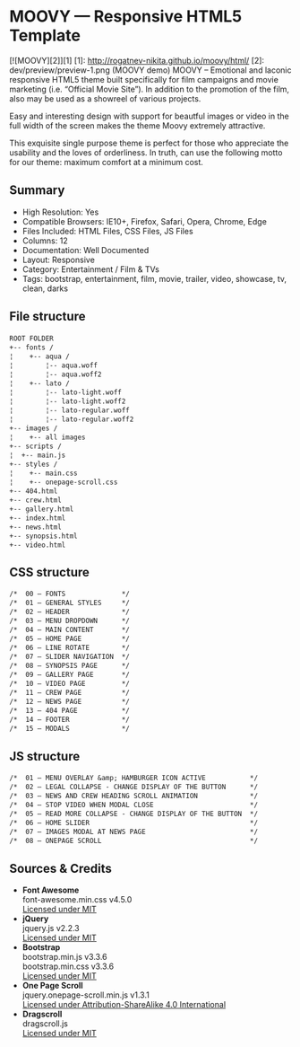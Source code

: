 # MOOVY — Responsive HTML5 Template
[![MOOVY][2]][1]
  [1]: http://rogatnev-nikita.github.io/moovy/html/
  [2]: dev/preview/preview-1.png (MOOVY demo)
MOOVY – Emotional and laconic responsive HTML5 theme built specifically for film campaigns and movie marketing (i.e. “Official Movie Site”). In addition to the promotion of the film, also may be used as a showreel of various projects.

Easy and interesting design with support for beautful images or video in the full width of the screen makes the theme Moovy extremely attractive.

This exquisite single purpose theme is perfect for those who appreciate the usability and the loves of orderliness. In truth, can use the following motto for our theme: maximum comfort at a minimum cost.

## Summary
* High Resolution: Yes
* Compatible Browsers: IE10+, Firefox, Safari, Opera, Chrome, Edge
* Files Included: HTML Files, CSS Files, JS Files
* Columns: 12
* Documentation: Well Documented
* Layout: Responsive
* Category: Entertainment / Film & TVs
* Tags: bootstrap, entertainment, film, movie, trailer, video, showcase, tv, clean, darks

## File structure
    ROOT FOLDER
    +-- fonts /
    ¦    +-- aqua /
    ¦        ¦-- aqua.woff
    ¦        ¦-- aqua.woff2
    ¦    +-- lato /
    ¦        ¦-- lato-light.woff
    ¦        ¦-- lato-light.woff2
    ¦        ¦-- lato-regular.woff
    ¦        ¦-- lato-regular.woff2
    +-- images /
    ¦    +-- all images
    +-- scripts /
    ¦  +-- main.js
    +-- styles /
    ¦    +-- main.css
    ¦    +-- onepage-scroll.css
    +-- 404.html
    +-- crew.html
    +-- gallery.html
    +-- index.html
    +-- news.html
    +-- synopsis.html
    +-- video.html

## CSS structure
    /*  00 — FONTS              */
    /*  01 — GENERAL STYLES     */
    /*  02 — HEADER             */
    /*  03 — MENU DROPDOWN      */
    /*  04 — MAIN CONTENT       */
    /*  05 — HOME PAGE          */
    /*  06 — LINE ROTATE        */
    /*  07 — SLIDER NAVIGATION  */
    /*  08 — SYNOPSIS PAGE      */
    /*  09 — GALLERY PAGE       */
    /*  10 — VIDEO PAGE         */
    /*  11 — CREW PAGE          */
    /*  12 — NEWS PAGE          */
    /*  13 — 404 PAGE           */
    /*  14 — FOOTER             */
    /*  15 — MODALS             */

## JS structure
    /*  01 — MENU OVERLAY &amp; HAMBURGER ICON ACTIVE           */
    /*  02 — LEGAL COLLAPSE - CHANGE DISPLAY OF THE BUTTON      */
    /*  03 — NEWS AND CREW HEADING SCROLL ANIMATION             */
    /*  04 — STOP VIDEO WHEN MODAL CLOSE                        */
    /*  05 — READ MORE COLLAPSE - CHANGE DISPLAY OF THE BUTTON  */
    /*  06 — HOME SLIDER                                        */
    /*  07 — IMAGES MODAL AT NEWS PAGE                          */
    /*  08 — ONEPAGE SCROLL                                     */

## Sources & Credits
* <strong>Font Awesome</strong>  
		font-awesome.min.css v4.5.0  
		[Licensed under MIT](http://fontawesome.io/license/)
* <strong>jQuery</strong>  
		jquery.js v2.2.3  
		[Licensed under MIT](https://jquery.org/license/)
* <strong>Bootstrap</strong>  
		bootstrap.min.js v3.3.6  
		bootstrap.min.css v3.3.6  
		[Licensed under MIT](https://github.com/twbs/bootstrap/blob/master/LICENSE)
* <strong>One Page Scroll</strong>  
		jquery.onepage-scroll.min.js v1.3.1  
		[Licensed under Attribution-ShareAlike 4.0 International](https://github.com/peachananr/onepage-scroll/blob/master/README.md)
* <strong>Dragscroll</strong>  
		dragscroll.js  
		[Licensed under MIT](https://github.com/asvd/dragscroll/blob/master/LICENSE)
